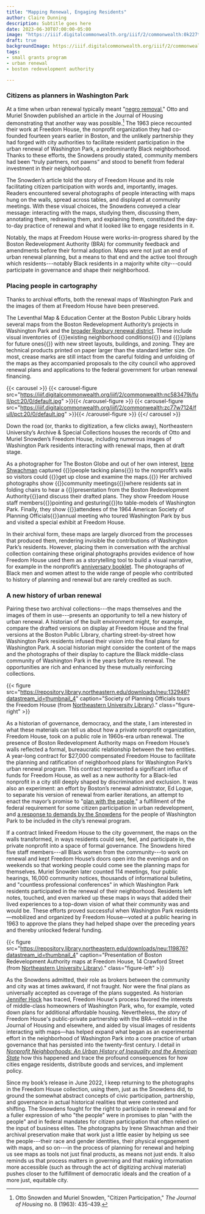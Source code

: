 ```yaml
---
title: "Mapping Renewal, Engaging Residents"
author: Claire Dunning
description: Subtitle goes here
date: 2023-06-30T07:00:00-05:00
image: "https://iiif.digitalcommonwealth.org/iiif/2/commonwealth:0k227t92j/full/pct:20/0/default.jpg"
draft: true
backgroundImage: https://iiif.digitalcommonwealth.org/iiif/2/commonwealth:0k227t92j/full/pct:20/0/default.jpg
tags:
- small grants program
- urban renewal
- boston redevelopment authority

---
```


### Citizens as planners in Washington Park

At a time when urban renewal typically meant "[negro removal](https://americanarchive.org/catalog/cpb-aacip-15-9m03xx2p?proxy_start_time=987.884445)," Otto and Muriel Snowden published an article in the Journal of Housing demonstrating that another way was possible.[^1] The 1963 piece recounted their work at Freedom House, the nonprofit organization they had co-founded fourteen years earlier in Boston, and the unlikely partnership they had forged with city authorities to facilitate resident participation in the urban renewal of Washington Park, a predominantly Black neighborhood. Thanks to these efforts, the Snowdens proudly stated, community members had been “truly partners, not pawns” and stood to benefit from federal investment in their neighborhood. 

<!-- {{< figure src="https://iiif.digitalcommonwealth.org/iiif/2/commonwealth:086156703/full/pct:20/0/default.jpg" caption="An illustrative site plan for Washington Park's urban renewal area ([1970]), from [LMEC collections](https://collections.leventhalmap.org/search/commonwealth:4m90hf890)." class="figure-left" >}} -->

The Snowden’s article told the story of Freedom House and its role facilitating citizen participation with words and, importantly, images. Readers encountered several photographs of people interacting with maps hung on the walls, spread across tables, and displayed at community meetings. With these visual choices, the Snowdens conveyed a clear message: interacting with the maps, studying them, discussing them, annotating them, redrawing them, and explaining them, constituted the day-to-day practice of renewal and what it looked like to engage residents in it.

Notably, the maps at Freedom House were works-in-progress shared by the Boston Redevelopment Authority (BRA) for community feedback and amendments before their formal adoption. Maps were not just an end of urban renewal planning, but a means to that end and the active tool through which residents---notably Black residents in a majority white city---could participate in governance and shape their neighborhood. 

### Placing people in cartography

<!-- {{< figure src="https://iiif.digitalcommonwealth.org/iiif/2/commonwealth:nc583479j/full/pct:10/0/default.jpg" caption="A 1962 Boston Redevelopment Authority map entitled *Washington Park urban renewal area r-24 : building condition*, from [Leventhal Map & Education Center collections]()." class="figure-left" >}} -->

Thanks to archival efforts, both the renewal maps of Washington Park and the images of them at Freedom House have been preserved.

The Leventhal Map & Education Center at the Boston Public Library holds several maps from the Boston Redevelopment Authority’s projects in Washington Park and the [broader Roxbury renewal district](https://collections.leventhalmap.org/search?utf8=%E2%9C%93&per_page=100&q=Roxbury+-+N.+Dorchester+G.N.R.P.&search_field=all_fields). These include visual inventories of {{<popup img-src="https://iiif.digitalcommonwealth.org/iiif/2/commonwealth:nc583479j/449,6048,4146,2596/pct:20/0/default.jpg" target="blank" bib-src="https://collections.leventhalmap.org/search/commonwealth:b2776b41h">}}existing neighborhood conditions{{</popup>}} and {{<popup img-src="https://iiif.digitalcommonwealth.org/iiif/2/commonwealth:zc77w7124/806,595,6028,3735/pct:20/0/default.jpg" bib-src="https://collections.leventhalmap.org/search/commonwealth:j3862q70s" target="blank">}}plans for future ones{{</popup>}} with new street layouts, buildings, and zoning. They are technical products printed on paper larger than the standard letter size. On most, crease marks are still intact from the careful folding and unfolding of the maps as they accompanied proposals to the city council who approved renewal plans and applications to the federal government for urban renewal financing.

{{< carousel >}}
    {{< carousel-figure src="https://iiif.digitalcommonwealth.org/iiif/2/commonwealth:nc583479j/full/pct:20/0/default.jpg" >}}{{< /carousel-figure >}}
    {{< carousel-figure src="https://iiif.digitalcommonwealth.org/iiif/2/commonwealth:zc77w7124/full/pct:20/0/default.jpg" >}}{{< /carousel-figure >}}
{{</ carousel >}}

Down the road (or, thanks to digitization, a few clicks away), Northeastern University’s Archive & Special Collections houses the records of Otto and Muriel Snowden’s Freedom House, including numerous images of Washington Park residents interacting with renewal maps, then at draft stage.

<!-- {{< figure src="https://repository.library.northeastern.edu/downloads/neu:119876?datastream_id=thumbnail_4" caption="A 1962 Boston Redevelopment Authority map entitled *Washington Park urban renewal area r-24 : building condition*, from [Leventhal Map & Education Center collections]()." class="figure-right" >}} -->

As a photographer for The Boston Globe and out of her own interest, [Irene Shwachman](http://hdl.handle.net/2047/D20419410) captured {{<popup img-src="https://repository.library.northeastern.edu/downloads/neu:127541?datastream_id=thumbnail_4" bib-src="https://repository.library.northeastern.edu/files/neu:127540" target="blank">}}people tacking plans{{</popup>}} to the nonprofit’s walls so visitors could {{<popup img-src="https://repository.library.northeastern.edu/downloads/neu:127391?datastream_id=thumbnail_4" bib-src="https://repository.library.northeastern.edu/files/neu:127390" target="blank">}}get up close and examine the maps.{{</popup>}} Her archived photographs show {{<popup img-src="https://repository.library.northeastern.edu/downloads/neu:127541?datastream_id=thumbnail_4" bib-src="http://hdl.handle.net/2047/d20156875" target="blank">}}community meetings{{</popup>}}where residents sat in folding chairs to hear a {{<popup img-src="https://repository.library.northeastern.edu/downloads/neu:119876?datastream_id=thumbnail_4" bib-src="http://hdl.handle.net/2047/d20155748" target="blank">}}presentation from the Boston Redevelopment Authority{{</popup>}}and discuss their drafted plans. They show Freedom House staff members{{<popup img-src="https://repository.library.northeastern.edu/downloads/neu:132946?datastream_id=thumbnail_4" bib-src="https://repository.library.northeastern.edu/files/neu:132945" target="blank">}}pointing and gesturing{{</popup>}}to table-models of Washington Park. Finally, they show {{<popup img-src="https://repository.library.northeastern.edu/downloads/neu:127606?datastream_id=thumbnail_4" bib-src="https://repository.library.northeastern.edu/files/neu:127605" target="blank">}}attendees of the 1964 American Society of Planning Officials{{</popup>}}annual meeting who toured Washington Park by bus and visited a special exhibit at Freedom House.

In their archival form, these maps are largely divorced from the processes that produced them, rendering invisible the contributions of Washington Park’s residents. However, placing them in conversation with the archival collection containing these original photographs provides evidence of how Freedom House used them as a storytelling tool to build a visual narrative, for example in the nonprofit’s [anniversary booklet](http://hdl.handle.net/2047/D20203989). The photographs of Black men and women attest to the wide range of people who contributed to history of planning and renewal but are rarely credited as such.

### A new history of urban renewal

Pairing these two archival collections---the maps themselves and the images of them in use---presents an opportunity to tell a new history of urban renewal. A historian of the built environment might, for example, compare the drafted versions on display at Freedom House and the final versions at the Boston Public Library, charting street-by-street how Washington Park residents infused their vision into the final plans for Washington Park. A social historian might consider the content of the maps and the photographs of their display to capture the Black middle-class community of Washington Park in the years before its renewal. The opportunities are rich and enhanced by these mutually reinforcing collections.

{{< figure src="https://repository.library.northeastern.edu/downloads/neu:132946?datastream_id=thumbnail_4" caption="Society of Planning Officials tours the Freedom House (from [Northeastern University Library](https://repository.library.northeastern.edu/files/neu:132945))." class="figure-right" >}}

As a historian of governance, democracy, and the state, I am interested in what these materials can tell us about how a private nonprofit organization, Freedom House, took on a public role in 1960s-era urban renewal. The presence of Boston Redevelopment Authority maps on Freedom House’s walls reflected a formal, bureaucratic relationship between the two entities. A year-long contract for $27,000 compensated Freedom House to facilitate the planning and ratification of neighborhood plans for Washington Park’s urban renewal program. This contract represented a significant influx of funds for Freedom House, as well as a new authority for a Black-led nonprofit in a city still deeply shaped by discrimination and exclusion. It was also an experiment: an effort by Boston’s renewal administrator, Ed Logue, to separate his version of renewal from earlier iterations, an attempt to enact the mayor’s promise to "[plan with the people](https://archive.org/details/developmentprogr00coll)," a fulfillment of the federal requirement for some citizen participation in urban redevelopment, and [a response to demands by the Snowdens](http://hdl.handle.net/2047/D20235131) for the people of Washington Park to be included in the city’s renewal program. 

If a contract linked Freedom House to the city government, the maps on the walls transformed, in ways residents could see, feel, and participate in, the private nonprofit into a space of formal governance. The Snowdens hired five staff members---all Black women from the community---to work on renewal and kept Freedom House’s doors open into the evenings and on weekends so that working people could come see the planning maps for themselves. Muriel Snowden later counted 114 meetings, four public hearings, 16,000 community notices, thousands of informational bulletins, and "countless professional conferences" in which Washington Park residents participated in the renewal of their neighborhood. Residents left notes, touched, and even marked up these maps in ways that added their lived experiences to a top-down vision of what their community was and would be. These efforts proved successful when Washington Park residents—mobilized and organized by Freedom House—voted at a public hearing in 1963 to approve the plans they had helped shape over the preceding years and thereby unlocked federal funding.

{{< figure src="https://repository.library.northeastern.edu/downloads/neu:119876?datastream_id=thumbnail_4" caption="Presentation of Boston Redevelopment Authority maps at Freedom House, 14 Crawford Street (from [Northeastern University Library](https://repository.library.northeastern.edu/files/neu:119875))." class="figure-left" >}}

As the Snowdens admitted, their role as brokers between the community and city was at times awkward, if not fraught. Nor were the final plans as universally accepted as coverage of the plans suggested. As historian [Jennifer Hock](https://doi.org/10.1177/0096144212467310) has traced, Freedom House's process favored the interests of middle-class homeowners of Washington Park, who, for example, voted down plans for additional affordable housing. Nevertheless, the *story* of Freedom House's public-private partnership with the BRA—retold in the Journal of Housing and elsewhere, and aided by visual images of residents interacting with maps—has helped expand what began as an experimental effort in the neighborhood of Washington Park into a core practice of urban governance that has persisted into the twenty-first century. I detail in [*Nonprofit Neighborhoods: An Urban History of Inequality and the American State*](https://press.uchicago.edu/ucp/books/book/chicago/N/bo159872695.html) how this happened and trace the profound consequences for how cities engage residents, distribute goods and services, and implement policy. 

Since my book’s release in June 2022, I keep returning to the photographs in the Freedom House collection, using them, just as the Snowdens did, to ground the somewhat abstract concepts of civic participation, partnership, and governance in actual historical realities that were contested and shifting. The Snowdens fought for the right to participate in renewal and for a fuller expression of who "the people" were in promises to plan "with the people" and in federal mandates for citizen participation that often relied on the input of business elites. The photographs by Irene Shwachman and their archival preservation make that work just a little easier by helping us see the people---their race and gender identities, their physical engagement with maps, and so on---in the process of planning for renewal and helping us see maps as tools not just final products, as means not just ends. It also reminds us that process matters in governing and that making information more accessible (such as through the act of digitizing archival material) pushes closer to the fulfillment of democratic ideals and the creation of a more just, equitable city.

[^1]: Otto Snowden and Muriel Snowden, "Citizen Participation," *The Journal of Housing* no. 8 (1963): 435-439.